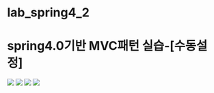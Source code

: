 # lab_spring4_2

<h1>spring4.0기반 MVC패턴 실습-[수동설정]</h1>
<img src ="https://github.com/jhjh0208/lab_spring4_2/blob/main/images/aop1.gif">
<img src ="https://github.com/jhjh0208/lab_spring4_2/blob/main/images/injection1.gif">
<img src ="https://github.com/jhjh0208/lab_spring4_2/blob/main/images/injection2.gif">
<img src ="https://github.com/jhjh0208/lab_spring4_2/blob/main/images/naming1.gif">
